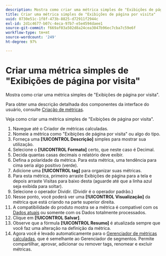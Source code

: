 ```yaml
---
description: Mostra como criar uma métrica simples de "Exibições de página por visita".
title: Criar uma métrica simples de "Exibições de página por visita"
uuid: 0730e51c-1f8f-473b-8825-d72911f2944c
exl-id: 2d1c4677-b07c-4eca-97b7-e5e4594daee1
source-git-commit: f669af03a502d8a24cea3047b96ec7cba7c59e6f
workflow-type: tm+mt
source-wordcount: '249'
ht-degree: 97%

---
```


# Criar uma métrica simples de &quot;Exibições de página por visita&quot;

Mostra como criar uma métrica simples de &quot;Exibições de página por visita&quot;.

Para obter uma descrição detalhada dos componentes da interface do usuário, consulte [Criação de métricas](/help/components/c-calcmetrics/c-workflow/cm-workflow/c-build-metrics/cm-build-metrics.md).

Veja como criar uma métrica simples de &quot;Exibições de página por visita&quot;.

1. Navegue até o Criador de métricas calculadas.
1. Nomeie a métrica como &quot;Exibições de página por visita&quot; ou algo do tipo.
1. Forneça uma **[!UICONTROL Descrição]** simples para mostrar sua utilização.
1. Selecione o **[!UICONTROL Formato]** certo, que neste caso é Decimal.
1. Decida quantas casas decimais o relatório deve exibir.
1. Defina a polaridade da métrica. Para esta métrica, uma tendência para cima seria algo positivo (verde).
1. Adicione uma **[!UICONTROL tag]** para organizar suas métricas.
1. Para esta métrica, primeiro arraste Exibições de página para a tela e depois arraste Visitas para baixo desta (aguarde até que a linha azul seja exibida para soltar).
1. Selecione o operador Dividir. (Dividir é o operador padrão.)
1. Nesse ponto, você poderá ver uma **[!UICONTROL Visualização]** da métrica que está criando na parte superior direita.
1. A compatibilidade do produto mostra se a métrica é compatível com os [Dados atuais](https://experienceleague.adobe.com/docs/analytics/analyze/reports-analytics/current-data.html) ou somente com os Dados totalmente processados.
1. Clique em **[!UICONTROL Salvar]**.
1. Observe que a fórmula **[!UICONTROL Resumo]** é atualizada sempre que você faz uma alteração na definição da métrica.
1. Agora você é levado automaticamente para o [Gerenciador de métricas calculadas](/help/components/c-calcmetrics/c-workflow/cm-workflow/cm-manager.md), que é semelhante ao Gerenciador de segmentos. Permite compartilhar, aprovar, adicionar ou remover tags, renomear e excluir métricas.
